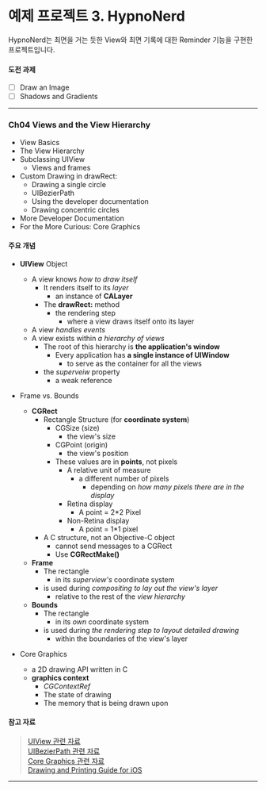 예제 프로젝트 3. HypnoNerd
==================

HypnoNerd는 최면을 거는 듯한 View와 최면 기록에 대한 Reminder 기능을 구현한 프로젝트입니다.

#### 도전 과제

* [ ] Draw an Image
* [ ] Shadows and Gradients

----------------------------------------------------------------------

### Ch04 Views and the View Hierarchy

* View Basics
* The View Hierarchy
* Subclassing UIView
    * Views and frames
* Custom Drawing in drawRect:
    * Drawing a single circle
    * UIBezierPath
    * Using the developer documentation
    * Drawing concentric circles
* More Developer Documentation
* For the More Curious: Core Graphics

#### 주요 개념

* **UIView** Object
    * A view knows *how to draw itself*
        * It renders itself to its *layer*
            * an instance of **CALayer**
        * The **drawRect:** method
            * the rendering step 
                * where a view draws itself onto its layer
    * A view *handles events*
    * A view exists within *a hierarchy of views*
        * The root of this hierarchy is **the application's window**
            * Every application has **a single instance of UIWindow**
                * to serve as the container for all the views
        * the *superveiw* property
            * a weak reference
  
* Frame vs. Bounds
    * **CGRect**
        * Rectangle Structure (for **coordinate system**)
            * CGSize (size)
                * the view's size
            * CGPoint (origin)
                * the view's position
            * These values are in **points**, not pixels
                * A relative unit of measure
                    * a different number of pixels
                        * depending on *how many pixels there are in the display*
                * Retina display
                    * A point = 2*2 Pixel
                * Non-Retina display
                    * A point = 1*1 pixel
        * A C structure, not an Objective-C object
            * cannot send messages to a CGRect
            * Use **CGRectMake()**
    * **Frame**
        * The rectangle
            * in its *superview's* coordinate system
        * is used during *compositing to lay out the view's layer*
            * relative to the rest of the *view hierarchy*
    * **Bounds**
        * The rectangle
            * in its *own* coordinate system
        * is used during *the rendering step to layout detailed drawing*
            * within the boundaries of the view's layer
  
* Core Graphics
    * a 2D drawing API written in C
    * **graphics context**
        * *CGContextRef*
        * The state of drawing
        * The memory that is being drawn upon
  
#### 참고 자료

> [UIView 관련 자료](https://developer.apple.com/documentation/uikit/uiview?language=objc)  
> [UIBezierPath 관련 자료](https://developer.apple.com/documentation/uikit/uibezierpath)  
> [Core Graphics 관련 자료](https://developer.apple.com/documentation/coregraphics?language=objc)  
> [Drawing and Printing Guide for iOS](https://developer.apple.com/library/content/documentation/2DDrawing/Conceptual/DrawingPrintingiOS/Introduction/Introduction.html#//apple_ref/doc/uid/TP40010156-CH1-SW1)  

----------------------------------------------------------------------

